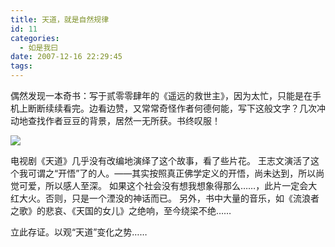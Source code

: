 ```yaml
---
title: 天道，就是自然规律
id: 11
categories:
  - 如是我曰
date: 2007-12-16 22:29:45
tags:
---
```


偶然发现一本奇书：写于贰零零肆年的《遥远的救世主》，因为太忙，只能是在手机上断断续续看完。边看边赞，又常常奇怪作者何德何能，写下这般文字？几次冲动地查找作者豆豆的背景，居然一无所获。书终叹服！ 

![](http://dl.getdropbox.com/u/1304634/images/2007/12/16/tiandao.jpg) 

电视剧《天道》几乎没有改编地演绎了这个故事，看了些片花。 王志文演活了这个我可谓之&ldquo;开悟&rdquo;了的人。&mdash;&mdash;其实按照真正佛学定义的开悟，尚未达到，所以尚觉可爱，所以感人至深。 如果这个社会没有想我想象得那么&hellip;&hellip;，此片一定会大红大火。否则，只是一个湮没的神话而已。 另外，书中大量的音乐，如《流浪者之歌》的悲哀、《天国的女儿》之绝响，至今绕梁不绝&hellip;&hellip; 

立此存证。以观&ldquo;天道&rdquo;变化之势&hellip;&hellip;